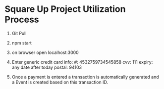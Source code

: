 # Square Up Project Utilization Process

1) Git Pull

2) npm start

3) on browser open localhost:3000

4) Enter generic credit card info:
	#:		4532759734545858
	cvv:	111
	expiry:	any date after today
	postal: 94103

5) Once a payment is entered a transaction is automatically generated and a Event is created based on this transaction ID.